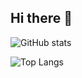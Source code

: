 ## Hi there 👋

<!--
**WendyYehhh/WendyYehhh** is a ✨ _special_ ✨ repository because its `README.md` (this file) appears on your GitHub profile.

Here are some ideas to get you started:

- 🔭 I’m currently working on ...
- 🌱 I’m currently learning ...
- 👯 I’m looking to collaborate on ...
- 🤔 I’m looking for help with ...
- 💬 Ask me about ...
- 📫 How to reach me: ...
- 😄 Pronouns: ...
- ⚡ Fun fact: ...
-->
![GitHub stats](https://github-readme-stats.vercel.app/api?username=WendyYehhh&show_icons=true)

![Top Langs](https://github-readme-stats.vercel.app/api/top-langs/?username=WendyYehhh&layout=compact)
